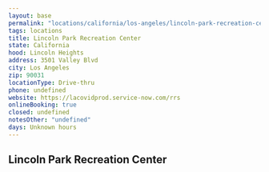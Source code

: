 ```yaml
---
layout: base
permalink: "locations/california/los-angeles/lincoln-park-recreation-center/"
tags: locations
title: Lincoln Park Recreation Center
state: California
hood: Lincoln Heights
address: 3501 Valley Blvd
city: Los Angeles
zip: 90031
locationType: Drive-thru
phone: undefined
website: https://lacovidprod.service-now.com/rrs
onlineBooking: true
closed: undefined
notesOther: "undefined"
days: Unknown hours
---
```

## Lincoln Park Recreation Center
